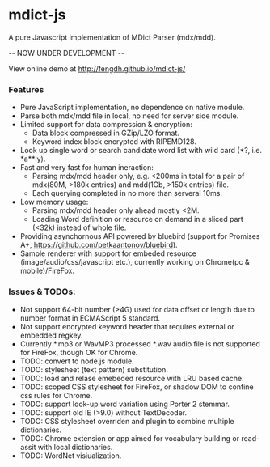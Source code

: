 # mdict-js
A pure Javascript implementation of MDict Parser (mdx/mdd).

-- NOW UNDER DEVELOPMENT --

View online demo at http://fengdh.github.io/mdict-js/

### Features
 * Pure JavaScript implementation, no dependence on native module.
 * Parse both mdx/mdd file in local, no need for server side module.
 * Limited support for data compression & encryption:
   * Data block compressed in GZip/LZO format.
   * Keyword index block encrypted with RIPEMD128.
 * Look up single word or search candidate word list with wild card (\*?, i.e. *a**ly).
 * Fast and very fast for human ineraction:
   * Parsing mdx/mdd header only, e.g. <200ms in total for a pair of mdx(80M, >180k entries) and mdd(1Gb, >150k entries) file.
   * Each querying completed in no more than serveral 10ms.
 * Low memory usage:
   * Parsing mdx/mdd header only ahead mostly <2M.
   * Loading Word definition or resource on demand in a sliced part (<32k) instead of whole file.
 * Providing asynchornous API powered by bluebird (support for Promises A+, https://github.com/petkaantonov/bluebird).
 * Sample renderer with support for embeded resource (image/audio/css/javascript etc.), currently working on Chrome(pc & mobile)/FireFox.
 
### Issues & TODOs:
 * Not support 64-bit number (>4G) used for data offset or length due to number format in ECMAScript 5 standard.
 * Not support encrypted keyword header that requires external or embedded regkey.
 * Currently *.mp3 or WavMP3 processed *.wav audio file is not supported for FireFox, though OK for Chrome. 
 * TODO: convert to node.js module.
 * TODO: stylesheet (text pattern) substitution.
 * TODO: load and relase emebeded resource with LRU based cache.
 * TODO: scoped CSS stylesheet for FireFox, or shadow DOM to confine css rules for Chrome.
 * TODO: support look-up word variation using Porter 2 stemmar.
 * TODO: support old IE (>9.0) without TextDecoder.
 * TODO: CSS stylesheet overriden and plugin to combine multiple dictionaries.
 * TODO: Chrome extension or app aimed for vocabulary building or read-assit with local dictionaries.
 * TODO: WordNet visiualization.
